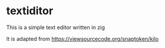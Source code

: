 # textiditor

This is a simple text editor written in zig

It is adapted from https://viewsourcecode.org/snaptoken/kilo